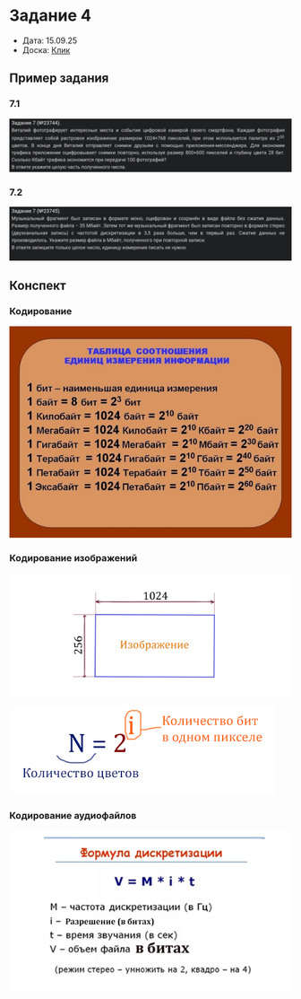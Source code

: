 # Задание 4

- Дата: 15.09.25
- Доска: [Клик](https://unidraw.io/app/board/358fb4ce333380ef66de)

## Пример задания
### 7.1
![](../images/2025-09-14-16-19-29.png)

### 7.2
![](../images/2025-09-14-16-19-49.png)

## Конспект
### Кодирование 
![](../images/2025-09-14-16-23-59.png)

### Кодирование изображений

![](../images/2025-09-14-16-20-40.png)

![](../images/2025-09-14-16-20-52.png)


### Кодирование аудиофайлов

![](../images/2025-09-14-16-21-22.png)